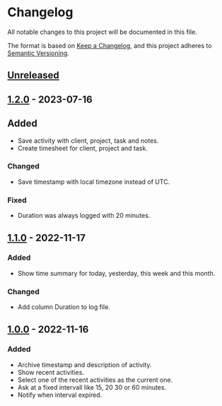 # Changelog

All notable changes to this project will be documented in this file.

The format is based on [Keep a Changelog](https://keepachangelog.com/en/1.0.0/),
and this project adheres to
[Semantic Versioning](https://semver.org/spec/v2.0.0.html).

## [Unreleased]

## [1.2.0] - 2023-07-16

## Added

- Save activity with client, project, task and notes.
- Create timesheet for client, project and task.

### Changed

- Save timestamp with local timezone instead of UTC.

### Fixed

- Duration was always logged with 20 minutes.

## [1.1.0] - 2022-11-17

### Added

- Show time summary for today, yesterday, this week and this month.

### Changed

- Add column Duration to log file.

## [1.0.0] - 2022-11-16

### Added

- Archive timestamp and description of activity.
- Show recent activities.
- Select one of the recent activities as the current one.
- Ask at a fixed intervall like 15, 20 30 or 60 minutes.
- Notify when interval expired.

[Unreleased]: https://github.com/falkoschumann/activity-sampling-java/compare/v1.2.0...HEAD
[1.2.0]: https://github.com/falkoschumann/activity-sampling-java/compare/v1.1.0...v1.2.0
[1.1.0]: https://github.com/falkoschumann/activity-sampling-java/compare/v1.0.0...v1.1.0
[1.0.0]: https://github.com/falkoschumann/activity-sampling-java/releases/tag/v1.0.0

